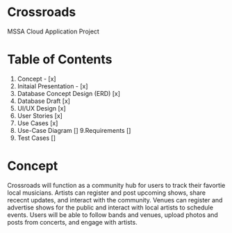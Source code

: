 
# Crossroads
 
MSSA Cloud Application Project


# Table of Contents

1. Concept - [x]
2. Initaial Presentation - [x]
3. Database Concept Design (ERD) [x]
4. Database Draft [x]
5. UI/UX Design [x]
6. User Stories [x]
7. Use Cases [x]
8. Use-Case Diagram []
9.Requirements []
10. Test Cases []

# Concept


Crossroads will function as a community hub for users to track their favortie local musicians. Artists can register and post upcoming shows, share rececnt updates, and interact with the community. Venues can register and advertise shows for the public and interact with local artists to schedule events. Users will be able to follow bands and venues, upload photos and posts from concerts, and engage with artists.
